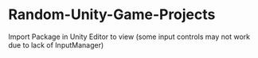 # Random-Unity-Game-Projects

Import Package in Unity Editor to view (some input controls may not work due to lack of InputManager)
